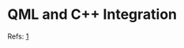 # QML and C++ Integration

Refs: [1](https://doc.qt.io/qt-6/qtqml-cppintegration-overview.html#choosing-the-correct-integration-method-between-c-and-qml)